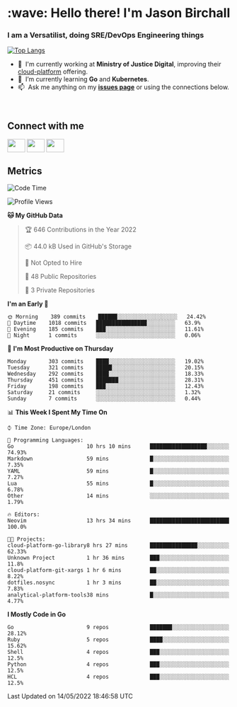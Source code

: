 <h1 align="left" id="jason-title">:wave: Hello there! I'm Jason Birchall</h1>
<h3 align="left">I am a Versatilist, doing SRE/DevOps Engineering things</h3>

[![Top Langs](https://github-readme-stats.vercel.app/api?username=jasonBirchall&show_icons=true&count_private=true&include_all_commits=true&theme=gruvbox)](https://github.com/anuraghazra/github-readme-stats)

- :office: &nbsp;I'm currently working at **Ministry of Justice Digital**, improving their [cloud-platform](https://github.com/ministryofjustice/cloud-platform) offering.
- :seedling: &nbsp;I’m currently learning **Go** and **Kubernetes**.
- :mailbox: &nbsp;Ask me anything on my **[issues page]** or using the connections below.


<br>

<h2>Connect with me</h2>
<p>
<a href="https://twitter.com/jsonBirchall" target="blank"><img align="center" src="https://cdn.jsdelivr.net/npm/simple-icons@3.0.1/icons/twitter.svg" alt="" height="30" width="40" /></a>
<a href="https://keybase.io/json0" target="blank"><img align="center" src="https://cdn.jsdelivr.net/npm/simple-icons@3.0.1/icons/keybase.svg" alt="" height="30" width="40" /></a>
<a href="https://www.reddit.com/user/kakorate" target="blank"><img align="center" src="https://cdn.jsdelivr.net/npm/simple-icons@3.0.1/icons/reddit.svg" alt="" height="30" width="40" /></a>
</p>

<h2>Metrics</h2>

<!--START_SECTION:waka-->
![Code Time](http://img.shields.io/badge/Code%20Time-0%20secs-blue)

![Profile Views](http://img.shields.io/badge/Profile%20Views-14-blue)

**🐱 My GitHub Data** 

> 🏆 646 Contributions in the Year 2022
 > 
> 📦 44.0 kB Used in GitHub's Storage 
 > 
> 🚫 Not Opted to Hire
 > 
> 📜 48 Public Repositories 
 > 
> 🔑 3 Private Repositories  
 > 
**I'm an Early 🐤** 

```text
🌞 Morning    389 commits    ██████░░░░░░░░░░░░░░░░░░░   24.42% 
🌆 Daytime    1018 commits   ████████████████░░░░░░░░░   63.9% 
🌃 Evening    185 commits    ███░░░░░░░░░░░░░░░░░░░░░░   11.61% 
🌙 Night      1 commits      ░░░░░░░░░░░░░░░░░░░░░░░░░   0.06%

```
📅 **I'm Most Productive on Thursday** 

```text
Monday       303 commits    ████░░░░░░░░░░░░░░░░░░░░░   19.02% 
Tuesday      321 commits    █████░░░░░░░░░░░░░░░░░░░░   20.15% 
Wednesday    292 commits    ████░░░░░░░░░░░░░░░░░░░░░   18.33% 
Thursday     451 commits    ███████░░░░░░░░░░░░░░░░░░   28.31% 
Friday       198 commits    ███░░░░░░░░░░░░░░░░░░░░░░   12.43% 
Saturday     21 commits     ░░░░░░░░░░░░░░░░░░░░░░░░░   1.32% 
Sunday       7 commits      ░░░░░░░░░░░░░░░░░░░░░░░░░   0.44%

```


📊 **This Week I Spent My Time On** 

```text
⌚︎ Time Zone: Europe/London

💬 Programming Languages: 
Go                       10 hrs 10 mins      ██████████████████░░░░░░░   74.93% 
Markdown                 59 mins             █░░░░░░░░░░░░░░░░░░░░░░░░   7.35% 
YAML                     59 mins             █░░░░░░░░░░░░░░░░░░░░░░░░   7.27% 
Lua                      55 mins             █░░░░░░░░░░░░░░░░░░░░░░░░   6.78% 
Other                    14 mins             ░░░░░░░░░░░░░░░░░░░░░░░░░   1.79%

🔥 Editors: 
Neovim                   13 hrs 34 mins      █████████████████████████   100.0%

🐱‍💻 Projects: 
cloud-platform-go-library8 hrs 27 mins       ███████████████░░░░░░░░░░   62.33% 
Unknown Project          1 hr 36 mins        ███░░░░░░░░░░░░░░░░░░░░░░   11.8% 
cloud-platform-git-xargs 1 hr 6 mins         ██░░░░░░░░░░░░░░░░░░░░░░░   8.22% 
dotfiles.nosync          1 hr 3 mins         ██░░░░░░░░░░░░░░░░░░░░░░░   7.83% 
analytical-platform-tools38 mins             █░░░░░░░░░░░░░░░░░░░░░░░░   4.77%

```

**I Mostly Code in Go** 

```text
Go                       9 repos             ███████░░░░░░░░░░░░░░░░░░   28.12% 
Ruby                     5 repos             ████░░░░░░░░░░░░░░░░░░░░░   15.62% 
Shell                    4 repos             ███░░░░░░░░░░░░░░░░░░░░░░   12.5% 
Python                   4 repos             ███░░░░░░░░░░░░░░░░░░░░░░   12.5% 
HCL                      4 repos             ███░░░░░░░░░░░░░░░░░░░░░░   12.5%

```



 Last Updated on 14/05/2022 18:46:58 UTC
<!--END_SECTION:waka-->

<!-- links -->

[issues page]: https://github.com/jasonBirchall/jasonBirchall/issues "jasonBirchall/issues"
